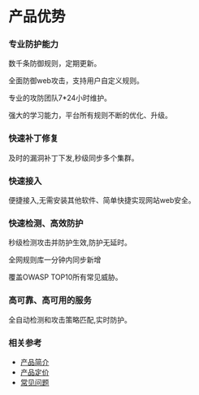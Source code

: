 # **产品优势**

### 专业防护能力

数千条防御规则，定期更新。

全面防御web攻击，支持用户自定义规则。

专业的攻防团队7*24小时维护。

强大的学习能力，平台所有规则不断的优化、升级。

### 快速补丁修复

及时的漏洞补丁下发,秒级同步多个集群。

### 快速接入

便捷接入,无需安装其他软件、简单快捷实现网站web安全。

### 快速检测、高效防护

秒级检测攻击并防护生效,防护无延时。

全网规则库一分钟内同步新增

覆盖OWASP TOP10所有常见威胁。

### 高可靠、高可用的服务

全自动检测和攻击策略匹配,实时防护。

### **相关参考**

- [产品简介](https://github.com/jdcloudcom/cn/blob/edit/documentation/Cloud-Security/Advanced-Anti-DDoS/Introduction/What-Is-Advanced-Anti-DDoS.md)
- [产品定价](https://github.com/jdcloudcom/cn/blob/edit/documentation/Cloud-Security/Advanced-Anti-DDoS/Pricing/Billing-Rules.md)
- [常见问题](https://github.com/jdcloudcom/cn/blob/edit/documentation/Cloud-Security/Advanced-Anti-DDoS/Pricing/Billing-Rules.md)

